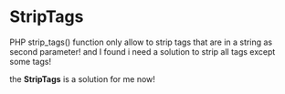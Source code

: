 # StripTags

PHP strip_tags() function only allow to strip tags that are in a string as second parameter!
and I found i need a solution to strip all tags except some tags!

the __StripTags__ is a solution for me now!
